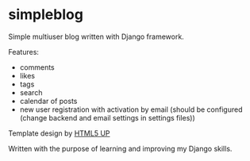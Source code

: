 # simpleblog
Simple multiuser blog written with Django framework. 

Features:
- comments
- likes
- tags
- search
- calendar of posts
- new user registration with activation by email (should be configured (change backend and email settings in settings files))

Template design by <a href="http://html5up.net">HTML5 UP</a>

Written with the purpose of learning and improving my Django skills.
